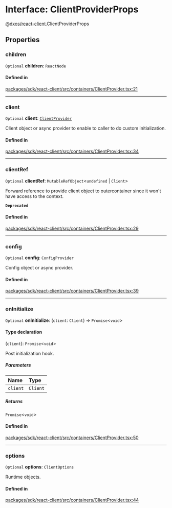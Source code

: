 # Interface: ClientProviderProps

[@dxos/react-client](../modules/dxos_react_client.md).ClientProviderProps

## Properties

### children

 `Optional` **children**: `ReactNode`

#### Defined in

[packages/sdk/react-client/src/containers/ClientProvider.tsx:21](https://github.com/dxos/dxos/blob/db8188dae/packages/sdk/react-client/src/containers/ClientProvider.tsx#L21)

___

### client

 `Optional` **client**: [`ClientProvider`](../functions/dxos_react_client.ClientProvider-1.md)

Client object or async provider to enable to caller to do custom initialization.

#### Defined in

[packages/sdk/react-client/src/containers/ClientProvider.tsx:34](https://github.com/dxos/dxos/blob/db8188dae/packages/sdk/react-client/src/containers/ClientProvider.tsx#L34)

___

### clientRef

 `Optional` **clientRef**: `MutableRefObject`<`undefined` \| `Client`\>

Forward reference to provide client object to outercontainer since it won't have access to the context.

**`Deprecated`**

#### Defined in

[packages/sdk/react-client/src/containers/ClientProvider.tsx:29](https://github.com/dxos/dxos/blob/db8188dae/packages/sdk/react-client/src/containers/ClientProvider.tsx#L29)

___

### config

 `Optional` **config**: `ConfigProvider`

Config object or async provider.

#### Defined in

[packages/sdk/react-client/src/containers/ClientProvider.tsx:39](https://github.com/dxos/dxos/blob/db8188dae/packages/sdk/react-client/src/containers/ClientProvider.tsx#L39)

___

### onInitialize

 `Optional` **onInitialize**: (`client`: `Client`) => `Promise`<`void`\>

#### Type declaration

(`client`): `Promise`<`void`\>

Post initialization hook.

##### Parameters

| Name | Type |
| :------ | :------ |
| `client` | `Client` |

##### Returns

`Promise`<`void`\>

#### Defined in

[packages/sdk/react-client/src/containers/ClientProvider.tsx:50](https://github.com/dxos/dxos/blob/db8188dae/packages/sdk/react-client/src/containers/ClientProvider.tsx#L50)

___

### options

 `Optional` **options**: `ClientOptions`

Runtime objects.

#### Defined in

[packages/sdk/react-client/src/containers/ClientProvider.tsx:44](https://github.com/dxos/dxos/blob/db8188dae/packages/sdk/react-client/src/containers/ClientProvider.tsx#L44)
